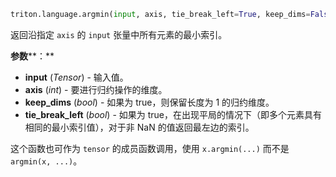 ```python
triton.language.argmin(input, axis, tie_break_left=True, keep_dims=False)
```


返回沿指定 `axis` 的 `input` 张量中所有元素的最小索引。 


**参数****：**

* **input** (*Tensor*) - 输入值。
* **axis** (*int*) - 要进行归约操作的维度。
* **keep_dims** (*bool*) - 如果为 true，则保留长度为 1 的归约维度。
* **tie_break_left** (*bool*) - 如果为 true，在出现平局的情况下（即多个元素具有相同的最小索引值），对于非 NaN 的值返回最左边的索引。

这个函数也可作为 `tensor` 的成员函数调用，使用 `x.argmin(...)` 而不是 `argmin(x, ...)`。


